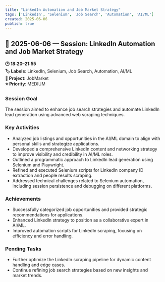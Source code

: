 ```yaml
---
title: "LinkedIn Automation and Job Market Strategy"
tags: ['LinkedIn', 'Selenium', 'Job Search', 'Automation', 'AI/ML']
created: 2025-06-06
publish: true
---
```


## 📅 2025-06-06 — Session: LinkedIn Automation and Job Market Strategy

**🕒 18:20–21:55**  
**🏷️ Labels**: LinkedIn, Selenium, Job Search, Automation, AI/ML  
**📂 Project**: JobMarket  
**⭐ Priority**: MEDIUM  


### Session Goal
The session aimed to enhance job search strategies and automate LinkedIn lead generation using advanced web scraping techniques.

### Key Activities
- Analyzed job listings and opportunities in the AI/ML domain to align with personal skills and strategize applications.
- Developed a comprehensive LinkedIn content and networking strategy to improve visibility and credibility in AI/ML roles.
- Outlined a programmatic approach to LinkedIn lead generation using Selenium and Playwright.
- Refined and executed Selenium scripts for LinkedIn company ID extraction and people results scraping.
- Addressed technical challenges related to Selenium automation, including session persistence and debugging on different platforms.

### Achievements
- Successfully categorized job opportunities and provided strategic recommendations for applications.
- Enhanced LinkedIn strategy to position as a collaborative expert in AI/ML.
- Improved automation scripts for LinkedIn scraping, focusing on efficiency and error handling.

### Pending Tasks
- Further optimize the LinkedIn scraping pipeline for dynamic content handling and edge cases.
- Continue refining job search strategies based on new insights and market trends.

